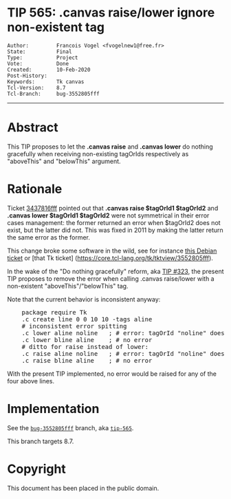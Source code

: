 # TIP 565: .canvas raise/lower ignore non-existent tag
	Author:         Francois Vogel <fvogelnew1@free.fr>
	State:          Final
	Type:           Project
	Vote:           Done
	Created:        10-Feb-2020
	Post-History:   
	Keywords:       Tk canvas
	Tcl-Version:    8.7
	Tcl-Branch:     bug-3552805fff
-----

# Abstract

This TIP proposes to let the <b>.canvas raise</b> and <b>.canvas lower</b> do nothing gracefully when receiving non-existing tagOrIds respectively as "aboveThis" and "belowThis" argument.

# Rationale

Ticket [3437816fff](https://core.tcl-lang.org/tk/info/3437816fff) pointed out that <b>.canvas raise $tagOrId1 $tagOrId2</b> and <b>.canvas lower $tagOrId1 $tagOrId2</b> were not symmetrical in their error cases management: the former returned an error when $tagOrId2 does not exist, but the latter did not. This was fixed in 2011 by making the latter return the same error as the former.

This change broke some software in the wild, see for instance [this Debian ticket](http://bugs.debian.org/cgi-bin/bugreport.cgi?bug=719109) or [that Tk ticket]  (https://core.tcl-lang.org/tk/tktview/3552805fff).

In the wake of the "Do nothing gracefully" reform, aka [TIP #323](https://core.tcl-lang.org/tips/doc/trunk/tip/323.md), the present TIP proposes to remove the error when calling .canvas raise/lower with a non-existent "aboveThis"/"belowThis" tag.

Note that the current behavior is inconsistent anyway:

<pre>
    package require Tk
    .c create line 0 0 10 10 -tags aline
    # inconsistent error spitting
    .c lower aline noline   ; # error: tagOrId "noline" doesn't match any items
    .c lower bline aline    ; # no error
    # ditto for raise instead of lower:
    .c raise aline noline   ; # error: tagOrId "noline" doesn't match any items
    .c raise bline aline    ; # no error
</pre>

With the present TIP implemented, no error would be raised for any of the four above lines.

# Implementation

See the [`bug-3552805fff`](https://core.tcl-lang.org/tk/timeline?r=bug-3552805fff&unhide) branch, aka [`tip-565`](https://core.tcl-lang.org/tk/timeline?r=tip-565&unhide).

This branch targets 8.7.

# Copyright

This document has been placed in the public domain.

